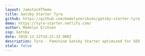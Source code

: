 ```yaml
---
layout: JamstackTheme
title: Gatsby Starter Tyra
github: https://github.com/madelyneriksen/gatsby-starter-tyra
demo: https://tyra-starter.netlify.com/
author: Madelyn Eriksen
ssg: Gatsby
date: 2018-12-12T14:21:33.000Z
description: Tyra - Feminine Gatsby Starter optimized for SEO
stale: false
---
```

